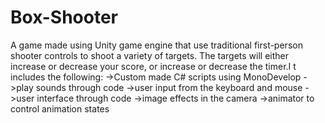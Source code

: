 # Box-Shooter
A game made using Unity game engine that use traditional first-person shooter controls to shoot a variety of targets. The targets will either increase or decrease your score, or increase or decrease the timer.I t includes the following:
->Custom made C# scripts using MonoDevelop
->play sounds through code
->user input from the keyboard and mouse
->user interface through code
->image effects in the camera
->animator to control animation states
